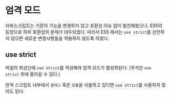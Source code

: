# 엄격 모드

자바스크립트는 기존의 기능을 변경하지 않고 호환성 이슈 없이 발전해왔으나, ES5의 등장으로 하위 호환성의 문제가 대두되었다. 따라서 ES5 에서는 `use strict`를 선언하지 않으면 새로운 변경사항들을 적용하지 않도록 하였다.

## use strict

파일의 최상단에 `use strict`를 작성해야 엄격 모드가 활성화된다. (주석은 `use strict` 위에 올라갈 수 있다.)

만약 스크립트 내부에서 `클래스` 혹은 `모듈`을 사용하고 있다면 `use strict`를 사용하지 않아도 된다.
